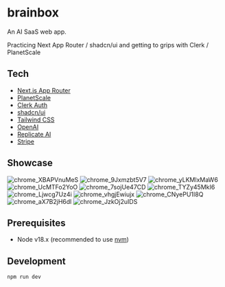 # brainbox

An AI SaaS web app.

Practicing Next App Router / shadcn/ui and getting to grips with Clerk / PlanetScale 

## Tech
- [Next.js App Router](https://nextjs.org/docs/app)
- [PlanetScale](https://planetscale.com/)
- [Clerk Auth](https://clerk.com/)
- [shadcn/ui](https://ui.shadcn.com/)
- [Tailwind CSS](https://tailwindcss.com/)
- [OpenAI](https://platform.openai.com/docs/introduction)
- [Replicate AI](https://replicate.com/)
- [Stripe](https://stripe.com/gb)

## Showcase
![chrome_XBAPVnuMeS](https://github.com/AndrewCathcart/brainbox/assets/43746699/70abc210-a8e5-4c9c-804e-c4ec0ecd49d6)
![chrome_9Jxmzbt5V7](https://github.com/AndrewCathcart/brainbox/assets/43746699/33d5e745-e53c-4d20-8664-cd773747c2ab)
![chrome_yLKMlxMaW6](https://github.com/AndrewCathcart/brainbox/assets/43746699/ca923f46-4b51-4a48-8c07-417d27247d61)
![chrome_UcMTFo2YoO](https://github.com/AndrewCathcart/brainbox/assets/43746699/b2220162-815a-4f71-a5aa-5e718785857c)
![chrome_7sojUe47CD](https://github.com/AndrewCathcart/brainbox/assets/43746699/14521bde-3ff9-4454-a786-93adb8de08a1)
![chrome_TYZy45MkI6](https://github.com/AndrewCathcart/brainbox/assets/43746699/28a34b19-a472-43a9-90e4-5196cd8b8849)
![chrome_Ljwcg7Uz4i](https://github.com/AndrewCathcart/brainbox/assets/43746699/3ac6e541-7f8d-4b5c-9db3-58b0e9fc17cb)
![chrome_vhgjEwiujx](https://github.com/AndrewCathcart/brainbox/assets/43746699/120b8d00-faf4-4bc0-83cf-b3ef19fca569)
![chrome_CNyePU1I8Q](https://github.com/AndrewCathcart/brainbox/assets/43746699/050d7baa-49f0-4025-9687-5e92c15cb278)
![chrome_aX7B2jH6dl](https://github.com/AndrewCathcart/brainbox/assets/43746699/1114b51a-336d-4773-bd05-f8f86fd34f26)
![chrome_JzkOj2uIDS](https://github.com/AndrewCathcart/brainbox/assets/43746699/b3df5558-0c8e-43dc-a010-c0ed6acd9f5d)


## Prerequisites
- Node v18.x (recommended to use [nvm](https://github.com/nvm-sh/nvm))

## Development

```bash
npm run dev
```
